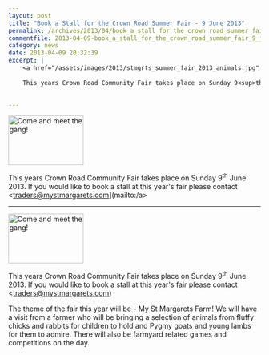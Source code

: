 ```yaml
---
layout: post
title: "Book a Stall for the Crown Road Summer Fair - 9 June 2013"
permalink: /archives/2013/04/book_a_stall_for_the_crown_road_summer_fair_9_june.html
commentfile: 2013-04-09-book_a_stall_for_the_crown_road_summer_fair_9_june
category: news
date: 2013-04-09 20:32:39
excerpt: |
    <a href="/assets/images/2013/stmgrts_summer_fair_2013_animals.jpg" title="See larger version of - Come and meet the gang!"><img src="/assets/images/2013/stmgrts_summer_fair_2013_animals_thumb.jpg" width="150" height="99" alt="Come and meet the gang!" class="photo right" /></a>
    
    This years Crown Road Community Fair takes place on Sunday 9<sup>th</sup> June 2013. If you would like to book a stall at this year's fair please contact <a href="mailto:traders@mystmargarets.com">traders@mystmargarets.com[/a>
    

---
```


<a href="/assets/images/2013/stmgrts_summer_fair_2013_animals.jpg" title="See larger version of - Come and meet the gang!"><img src="/assets/images/2013/stmgrts_summer_fair_2013_animals_thumb.jpg" width="150" height="99" alt="Come and meet the gang!" class="photo right" /></a>

This years Crown Road Community Fair takes place on Sunday 9<sup>th</sup> June 2013. If you would like to book a stall at this year's fair please contact <traders@mystmargarets.com](mailto:/a>
    

---

<a href="/assets/images/2013/stmgrts_summer_fair_2013_animals.jpg" title="See larger version of - Come and meet the gang!"><img src="/assets/images/2013/stmgrts_summer_fair_2013_animals_thumb.jpg" width="150" height="99" alt="Come and meet the gang!" class="photo right" /></a>

This years Crown Road Community Fair takes place on Sunday 9<sup>th</sup> June 2013. If you would like to book a stall at this year's fair please contact <traders@mystmargarets.com)

The theme of the fair this year will be - My St Margarets Farm! We will have a visit from a farmer who will be bringing a selection of animals from fluffy chicks and rabbits for children to hold and Pygmy goats and young lambs for them to admire. There will also be farmyard related games and competitions on the day.
